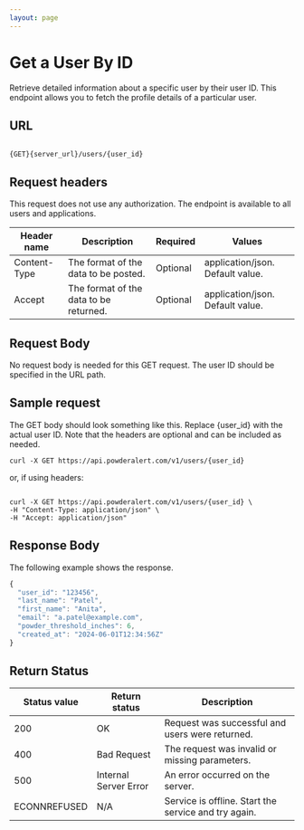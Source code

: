```yaml
---
layout: page
---
```


# Get a User By ID

Retrieve detailed information about a specific user by their user ID. This endpoint allows you to fetch the profile details of a particular user.

## URL

```shell

{GET}{server_url}/users/{user_id}
```

## Request headers

This request does not use any authorization. The endpoint is available to all users and applications.

| Header name | Description | Required | Values |
| -------------- | ------ | ------------ |------------ |
| Content-Type | The format of the data to be posted. | Optional | application/json. Default value.  |
| Accept | The format of the data to be returned. | Optional | application/json. Default value. |

## Request Body

No request body is needed for this GET request. The user ID should be specified in the URL path.

## Sample request

The GET body should look something like this. Replace {user_id} with the actual user ID. Note that the headers are optional and can be included as needed.

```shell
curl -X GET https://api.powderalert.com/v1/users/{user_id}
```

or, if using headers:

```shell

curl -X GET https://api.powderalert.com/v1/users/{user_id} \
-H "Content-Type: application/json" \
-H "Accept: application/json"
```

## Response Body

The following example shows the response.

```js
{
  "user_id": "123456",
  "last_name": "Patel",
  "first_name": "Anita",
  "email": "a.patel@example.com",
  "powder_threshold_inches": 6,
  "created_at": "2024-06-01T12:34:56Z"
}

```

## Return Status

| Status value    | Return status         | Description                                    |
|-----------------|-----------------------|------------------------------------------------|
| 200             | OK                    | Request was successful and users were returned.|
| 400             | Bad Request           | The request was invalid or missing parameters. |
| 500             | Internal Server Error | An error occurred on the server.               |
| ECONNREFUSED    | N/A                   | Service is offline. Start the service and try again. |
